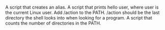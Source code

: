 A script that creates an alias.
A script that prints hello user, where user is the current Linux user.
Add /action to the PATH. /action should be the last directory the shell looks into when looking for a program.
A script that counts the number of directories in the PATH.
